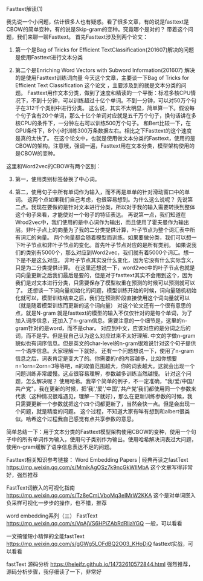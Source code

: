 Fasttext解读(1)

我先说一个小问题，估计很多人也有疑惑。看了很多文章，有的说是fasttext是CBOW的简单变种，有的说是Skip-gram的变种。究竟哪个是对的？
带着这个问题，我们来聊一聊Fasttext。
首先Fasttext涉及到两个论文：
1. 第一个是Bag of Tricks for Efficient TextClassification(201607)解决的问题是使用Fasttext进行文本分类

2. 第二个是Enriching Word Vectors with Subword Information(201607) 解决的是使用Fasttext训练词向量
  今天这个文章，主要谈一下Bag of Tricks for Efficient Text Classification 这个论文 ，主要涉及到的就是文本分类的问题。
  Fasttext用作文本分类，做到了速度和精读的一个平衡：标准多核CPU情况下，不到十分钟，可以训练超过十亿个单词。不到一分钟，可以对50万个句子在312千个类别中进行分类。
  这么说，其实不太明显，简单算一下。假设每个句子含有20个单词，那么十亿个单词对应就是五千万个句子，换句话讲在多核CPU的条件下，一分钟左右可以训练500万个句子。
  和Bert比较一下，在GPU条件下，8个小时训练300万条数据左右。相比之下Fasttext的这个速度是真的太快了。
  在这个论文中，也就是使用做文本分类的Fasttext，使用的是CBOW的架构。注意哦，强调一遍，Fasttext用在文本分类，模型架构使用的是CBOW的变种。

  

  这里和Word2vec的CBOW有两个区别：

3. 第一，使用类别标签替换了中心词。

4. 第二，使用句子中所有单词作为输入，而不再是单单的针对滑动窗口中的单词。
  这两个点如果我们自己考虑，也很容易想到。为什么这么说呢？
  先说第二点。我现在要做的是针对文本进行分类，所以对于我的输入需要转换到整体这个句子来看，才能使对一个句子的特征表达。
  再说第一点，我们知道在Wrod2vec中，我们使用的是中心词作为输出，而且使用了霍夫曼作为输出层。非叶子点上的向量为了我的二分类提供计算，叶子节点为整个词汇表中所有词汇的向量。
  两个向量都会随着模型而训练。如果要做分类，我们可以想一下叶子节点和非叶子节点的变化。首先叶子节点对应的是所有类别。
  如果说我们的类别有5000个，那么对应到Word2vec，我们就有着5000个词汇。想一下是不是这么对应。
  非叶子节点其实没什么变化，因为它没有什么实际含义，只是为二分类提供计算。
  在这里还想说一下，word2vec中的叶子节点也就是词向量更新之后我们最后是要的，但是对于fasttext其实不会用到这个，因为我们是对文本进行分类，只需要保存了模型权重在预测的时候可以预测就可以了。
  还想谈一下词向量初始化的问题，模型训练开始的时候，词向量随机初始化就可以，模型训练结束之后，我们在预测阶段直接使用这个词向量就可以（就是随着模型训练而更新的这个词向量）
  对这个论文还有一个很有意思的点，就是N-gram
  就是fasttext的模型的输入不仅仅针对的是每个单词，为了加入词序信息，还加入了n-gram信息。需要注意的一个细节是，这里的n-gram针对的是word，而不是char。
  对应到中文，应该对应的是分词之后的词，而不是字。但是我自己认为这么对应过来不太好理解.
  中文的字做n-gram貌似也有词序信息。但是英文的char-level的n-gram很难说针对这个句子提供一个语序信息。大家理解一下就好。
  还有一个问题想说一下，使用了n-gram信息之后，词表肯定是变大了的。你需要的n的内容越多，比如你想要n=1orn=2orn=3等等吧，n的取值范围越大，你的词表越大。这就会出现一个问题训练非常缓慢。这点很容易理解，参数越多训练当然越慢。
  针对这个问题，怎么解决呢？
  使用哈希。我举个简单的例子，不一定准确，"我/爱/中国/共产党"，我在更新的时候，把'我','爱','中国','共产党'我们都使用同一个参数来代表（这种情况很难遇见，理解一下就好），那么在更新训练参数的时候，我只需要更新一个参数就把这个四个词都更新了，当然会快一点。但是会出现一个问题，就是精度的问题。
  这个过程，不知道大家有咩有想到和albert很类似。哈希这个过程我自己感觉有点共享参数的意思。

简单总结一下：用于文本分类的Fasttext模型架构使用CBOW的变种，使用一个句子中的所有单词作为输入，使用句子类别作为输出。使用哈希解决词表过大问题，使用n-gram缓解了语序信息表达不足的问题。

Fasttext相关知识参考链接：
Word Embedding Papers | 经典再读之fastText https://mp.weixin.qq.com/s/MmikAgOSz7k9ncGkWIlMbA
这个文章写得非常好，强烈推荐

FastText词嵌入的可视化指南 https://mp.weixin.qq.com/s/Tz8eCmLVboMq3eIMrW2KKA
这个是对单词嵌入负采样可视化一步步的操作，也不错，推荐

word embedding系列（三） FastText  https://mp.weixin.qq.com/s/VpAjVS6HPiZAbRdRliaYGQ
一般，可以看看

一文搞懂短小精悍的全能fastText https://mp.weixin.qq.com/s/gGWg5LOFdBQ2O03_KHoDjQ 
fasttext实战，可以看看

fastText 源码分析  https://heleifz.github.io/14732610572844.html
强烈推荐，源码分析步骤，我仔细读了一下，非常好